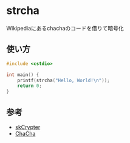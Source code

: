 # strcha
Wikipediaにあるchachaのコードを借りて暗号化

## 使い方
```cpp
#include <cstdio>

int main() {
    printf(strcha("Hello, World!\n"));
    return 0;
}
```

## 参考
- [skCrypter](https://github.com/skadro-official/skCrypter)
- [ChaCha](https://ja.wikipedia.org/wiki/Salsa20#ChaCha)
